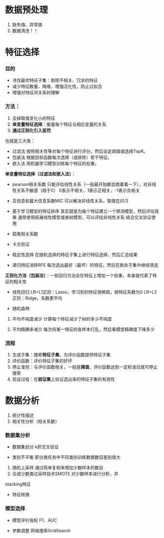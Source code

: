 # 数据预处理

1. 缺失值、异常值
2. 数据清洗！！

# 特征选择

### 目的

* 寻找最优特征子集：剔除不相关、冗余的特征
* 减少特征数量、降维，增强泛化性，防止过拟合
* 增强对特征间关系的理解

### 方法：

1. 去掉取值变化小的特征
2. **单变量特征选择**：衡量每个特征与相应变量的关系
3. **通过正则化引入惩罚**

也就是三大类：
* 过滤法
按照相关性等对每个特征进行评分，然后设定阈值或选择TopK。
* 包装法
根据目标函数每次选择（或排除）若干特征。
* 嵌入法
用机器学习模型训练每个特征的权重。

**单变量特征选择（过滤法和嵌入法）**：
* pearson相关系数
只能评估线性关系（一般最开始都会跑着看一下），对非线性关系不敏感（趋于0）
0表示不相关，1表示正相关，-1表示负相关

* 互信息和最大信息系数MIC
可以解决非线性关系，取值在[0,1]

* 基于学习模型的特征排序
其实就是为每个特征建立一个预测模型，然后评估效果
通常使用拓展线性模型或者树模型，可以评估非线性关系
结合交叉验证使用

* 距离相关系数

* 卡方验证

* 稳定性选择
在随机选择的特征子集上进行特征选择，然后汇总结果

* 递归特征消除RFE
每次选出最好（最坏）的特征，然后在剩余子集中继续筛选

**正则化方法（包装法）**：一些回归方法会在特征上增加一个权重，本身就代表了特征的相关性
* 线性回归
LR+L1正则：Lasso，学习到的特征很稀疏，弱特征系数为0
LR+L2正则：Ridge，系数更平均

* 随机森林
1. 平均不纯度减少
计算每个特征减少了树的多少不纯度

2. 平均精确率减少
每次将某一特征的各样本打乱，然后看模型精确度下降多少


### 流程
1. 生成子集：搜索**特征子集**，为评价函数提供特征子集
2. 评价函数：评价特征子集的好坏
3. 停止准则：与评价函数相关，一般是**阈值**，评价函数达到一定标准后就可停止搜索
4. 验证过程：在**验证集**上验证选出来的特征子集的有效性

# 数据分析

1. 统计性描述
2. 相关性分析（相关系数）

### 数据集分析

* 数据集划分
k折交叉验证

* 类别不平衡
即分类任务中不同类别训练数据数目差别很大

1. 随机上采样
通过简单复制来增加少数样本的数目
2. 合成少数类过采样技术SMOTE
对少数样本进行分析，并

stacking特征

* 特征转换


### 模型选择

* 模型评价指标
F1、AUC

* 参数调整
网格搜索GridSearch
